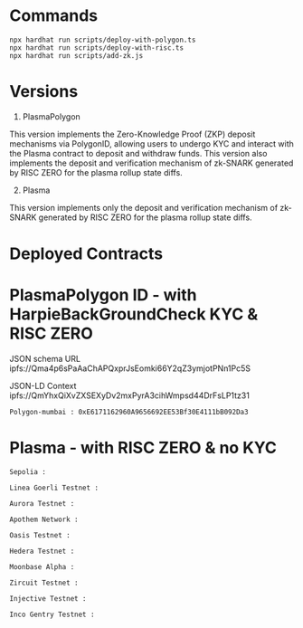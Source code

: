 # Commands

```shell
npx hardhat run scripts/deploy-with-polygon.ts
npx hardhat run scripts/deploy-with-risc.ts
npx hardhat run scripts/add-zk.js
```
# Versions 

1. PlasmaPolygon  

This version implements the Zero-Knowledge Proof (ZKP) deposit mechanisms via PolygonID, allowing users to undergo KYC and interact with the Plasma contract to deposit and withdraw funds. This version also implements the deposit and verification mechanism of zk-SNARK generated by RISC ZERO for the plasma rollup state diffs.  

2. Plasma  

This version implements only the deposit and verification mechanism of zk-SNARK generated by RISC ZERO for the plasma rollup state diffs.  

# Deployed Contracts 
# PlasmaPolygon ID - with HarpieBackGroundCheck KYC & RISC ZERO

JSON schema URL
ipfs://Qma4p6sPaAaChAPQxprJsEomki66Y2qZ3ymjotPNn1Pc5S

JSON-LD Context
ipfs://QmYhxQiXvZXSEXyDv2mxPyrA3cihWmpsd44DrFsLP1tz31

```
Polygon-mumbai : 0xE6171162960A9656692EE53Bf30E4111bB092Da3
```

# Plasma -  with RISC ZERO & no KYC

```
Sepolia : 
```  
```
Linea Goerli Testnet : 
```  
```
Aurora Testnet : 
```  
```
Apothem Network : 
```  
```
Oasis Testnet : 
```   
```
Hedera Testnet : 
```  
```
Moonbase Alpha : 
```  
```
Zircuit Testnet : 
```  
```
Injective Testnet : 
```  
```
Inco Gentry Testnet : 
```   
